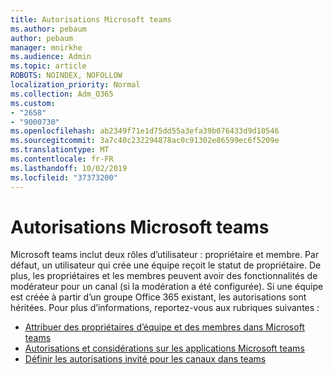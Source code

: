 ```yaml
---
title: Autorisations Microsoft teams
ms.author: pebaum
author: pebaum
manager: mnirkhe
ms.audience: Admin
ms.topic: article
ROBOTS: NOINDEX, NOFOLLOW
localization_priority: Normal
ms.collection: Adm_O365
ms.custom:
- "2658"
- "9000730"
ms.openlocfilehash: ab2349f71e1d75dd55a3efa39b076433d9d10546
ms.sourcegitcommit: 3a7c40c232294878ac0c91302e86599ec6f5209e
ms.translationtype: MT
ms.contentlocale: fr-FR
ms.lasthandoff: 10/02/2019
ms.locfileid: "37373200"
---
```

# <a name="microsoft-teams-permissions"></a>Autorisations Microsoft teams

Microsoft teams inclut deux rôles d’utilisateur : propriétaire et membre. Par défaut, un utilisateur qui crée une équipe reçoit le statut de propriétaire. De plus, les propriétaires et les membres peuvent avoir des fonctionnalités de modérateur pour un canal (si la modération a été configurée). Si une équipe est créée à partir d’un groupe Office 365 existant, les autorisations sont héritées. Pour plus d’informations, reportez-vous aux rubriques suivantes :

- [Attribuer des propriétaires d’équipe et des membres dans Microsoft teams](https://docs.microsoft.com/microsoftteams/assign-roles-permissions)
- [Autorisations et considérations sur les applications Microsoft teams](https://docs.microsoft.com/microsoftteams/app-permissions)
- [Définir les autorisations invité pour les canaux dans teams](https://support.office.com/article/4756c468-2746-4bfd-a582-736d55fcc169)